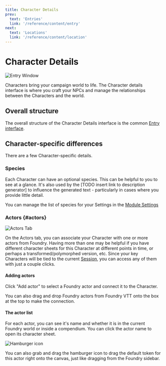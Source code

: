 ```yaml
---
title: Character Details
prev: 
  text: 'Entries'
  link: '/reference/content/entry'
next: 
  text: 'Locations'
  link: '/reference/content/location'
---
```

# Character Details
![Entry Window](/assets/images/character-content.webp)

Characters bring your campaign world to life. The Character details  interface is where you craft your NPCs and manage the relationships between the Characters and the world.

## Overall structure
The overall structure of the Character Details interface is the common [Entry interface](../entry).

## Character-specific differences
There are a few Character-specific details.

### Species
Each Character can have an optional species.  This can be helpful to you to see at a glance.  It's also used by the [TODO insert link to description generator] to influence the generated text - particularly in cases where you provide little detail.

You can manage the list of species for your Settings in the [Module Settings](/reference/configuration#species)

### Actors {#actors}
![Actors Tab](/assets/images/actors-tab.webp)

On the Actors tab, you can associate your Character with one or more actors from Foundry.  Having more than one may be helpful if you have different character sheets for this Character at different points in time, or perhaps a transformed/polymorphed version, etc.  Since your key Characters will be tied to the current [Session](/reference/content/session), you can access any of them with just a couple clicks.

#### Adding actors
Click "Add actor" to select a Foundry actor and connect it to the Character.

You can also drag and drop Foundry actors from Foundry VTT onto the box at the top to make the connection.  

#### The actor list
For each actor, you can see it's name and whether it is in the current Foundry world or inside a compendium.  You can click the actor name to open its character sheet.  

![Hamburger icon](/assets/images/hamburger.webp)

You can also grab and drag the hamburger icon to drag the default token for this actor right onto the canvas, just like dragging from the Foundry sidebar.
